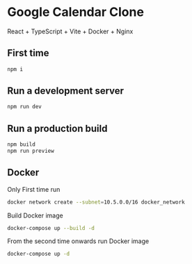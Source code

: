# Google Calendar Clone

React + TypeScript + Vite + Docker + Nginx

## First time
```bash
npm i
```

## Run a development server
```bash
npm run dev
```

## Run a production build

```bash
npm build
npm run preview
```

## Docker
Only First time run
```bash
docker network create --subnet=10.5.0.0/16 docker_network
```

Build Docker image
```bash
docker-compose up --build -d
```

From the second time onwards run Docker image
```bash
docker-compose up -d
```
